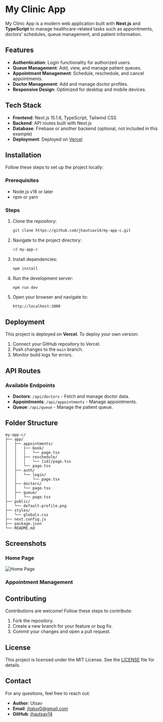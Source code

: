 # My Clinic App



My Clinic App is a modern web application built with **Next.js** and **TypeScript** to manage healthcare-related tasks such as appointments, doctors' schedules, queue management, and patient information.

## Features

- **Authentication**: Login functionality for authorized users.
- **Queue Management**: Add, view, and manage patient queues.
- **Appointment Management**: Schedule, reschedule, and cancel appointments.
- **Doctor Management**: Add and manage doctor profiles.
- **Responsive Design**: Optimized for desktop and mobile devices.

## Tech Stack

- **Frontend**: Next.js 15.1.6, TypeScript, Tailwind CSS
- **Backend**: API routes built with Next.js
- **Database**: Firebase or another backend (optional, not included in this example)
- **Deployment**: Deployed on [Vercel](https://vercel.com)

## Installation

Follow these steps to set up the project locally:

### Prerequisites

- Node.js v16 or later
- npm or yarn

### Steps

1. Clone the repository:
   ```bash
   git clone https://github.com/jhautsav14/my-app-c.git
   ```

2. Navigate to the project directory:
   ```bash
   cd my-app-c
   ```

3. Install dependencies:
   ```bash
   npm install
   ```

4. Run the development server:
   ```bash
   npm run dev
   ```

5. Open your browser and navigate to:
   ```
   http://localhost:3000
   ```

## Deployment

This project is deployed on **Vercel**. To deploy your own version:

1. Connect your GitHub repository to Vercel.
2. Push changes to the `main` branch.
3. Monitor build logs for errors.

## API Routes

### Available Endpoints

- **Doctors**: `/api/doctors` - Fetch and manage doctor data.
- **Appointments**: `/api/appointments` - Manage appointments.
- **Queue**: `/api/queue` - Manage the patient queue.

## Folder Structure

```
my-app-c/
├── app/
│   ├── appointments/
│   │   ├── book/
│   │   │   └── page.tsx
│   │   ├── reschedule/
│   │   │   └── [id]/page.tsx
│   │   └── page.tsx
│   ├── auth/
│   │   └── login/
│   │       └── page.tsx
│   ├── doctors/
│   │   └── page.tsx
│   ├── queue/
│   │   └── page.tsx
├── public/
│   └── default-profile.png
├── styles/
│   └── globals.css
├── next.config.js
├── package.json
└── README.md
```

## Screenshots

### Home Page
![Home Page](https://my-app-c-mc62.vercel.app/)

### Appointment Management


## Contributing

Contributions are welcome! Follow these steps to contribute:

1. Fork the repository.
2. Create a new branch for your feature or bug fix.
3. Commit your changes and open a pull request.

## License

This project is licensed under the MIT License. See the [LICENSE](LICENSE) file for details.

## Contact

For any questions, feel free to reach out:

- **Author**: Utsav 
- **Email**: jhaluv0@gmail.com
- **GitHub**: [jhautsav14](https://github.com/jhautsav14)

